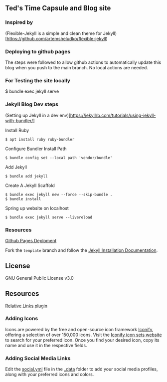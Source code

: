 ## Ted's Time Capsule and Blog site


### Inspired by
(Flexible-Jekyll is a simple and clean theme for Jekyll)[https://github.com/artemsheludko/flexible-jekyll)


### Deploying to github pages
The steps were followed to allow github actions to automatically update
this blog when you push to the main branch. No local actions are needed.

### For Testing the site locally
$ bundle exec jekyll serve

### Jekyll Blog Dev steps
 (Setting up Jekyll in a dev env)[https://jekyllrb.com/tutorials/using-jekyll-with-bundler/]


Install Ruby
```
$ apt install ruby ruby-bundler
```

Configure Bundler Install Path
```
$ bundle config set --local path 'vendor/bundle'
```

Add Jekyll
```
$ bundle add jekyll
```

Create A Jekyll Scaffold
```
$ bundle exec jekyll new --force --skip-bundle .
$ bundle install
```

Spring up website on localhost
```
$ bundle exec jekyll serve --livereload
```


### Resources
[Github Pages Deploment](https://github.com/actions/deploy-pages/tree/main)

Fork the ``template`` branch and follow the [Jekyll Installation Documentation](https://jekyllrb.com/docs/installation/).

## License

GNU General Public License v3.0

## Resources
 [Relative Links plugin](https://github.com/benbalter/jekyll-relative-links)
 
 ### Adding Icons
Icons are powered by the free and open-source icon framework [Iconify](https://github.com/iconify), offering a selection of over 150,000 icons. Visit the [Iconify icon sets website](https://icon-sets.iconify.design/) to search for your preferred icon. Once you find your desired icon, copy its name and use it in the respective fields.

### Adding Social Media Links
Edit the [social.yml](_data/social.yml) file in the [_data](_data) folder to add your social media profiles, along with your preferred icons and colors.